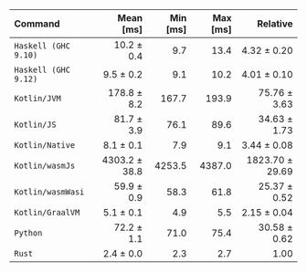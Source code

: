| Command | Mean [ms] | Min [ms] | Max [ms] | Relative |
|:---|---:|---:|---:|---:|
| `Haskell (GHC 9.10)` | 10.2 ± 0.4 | 9.7 | 13.4 | 4.32 ± 0.20 |
| `Haskell (GHC 9.12)` | 9.5 ± 0.2 | 9.1 | 10.2 | 4.01 ± 0.10 |
| `Kotlin/JVM` | 178.8 ± 8.2 | 167.7 | 193.9 | 75.76 ± 3.63 |
| `Kotlin/JS` | 81.7 ± 3.9 | 76.1 | 89.6 | 34.63 ± 1.73 |
| `Kotlin/Native` | 8.1 ± 0.1 | 7.9 | 9.1 | 3.44 ± 0.08 |
| `Kotlin/wasmJs` | 4303.2 ± 38.8 | 4253.5 | 4387.0 | 1823.70 ± 29.69 |
| `Kotlin/wasmWasi` | 59.9 ± 0.9 | 58.3 | 61.8 | 25.37 ± 0.52 |
| `Kotlin/GraalVM` | 5.1 ± 0.1 | 4.9 | 5.5 | 2.15 ± 0.04 |
| `Python` | 72.2 ± 1.1 | 71.0 | 75.4 | 30.58 ± 0.62 |
| `Rust` | 2.4 ± 0.0 | 2.3 | 2.7 | 1.00 |
